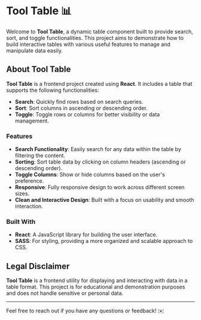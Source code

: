 # Tool Table 📊

Welcome to **Tool Table**, a dynamic table component built to provide search, sort, and toggle functionalities. This project aims to demonstrate how to build interactive tables with various useful features to manage and manipulate data easily.

## About Tool Table

**Tool Table** is a frontend project created using **React**. It includes a table that supports the following functionalities:
- **Search**: Quickly find rows based on search queries.
- **Sort**: Sort columns in ascending or descending order.
- **Toggle**: Toggle rows or columns for better visibility or data management.

### Features

- **Search Functionality**: Easily search for any data within the table by filtering the content.
- **Sorting**: Sort table data by clicking on column headers (ascending or descending order).
- **Toggle Columns**: Show or hide columns based on the user's preference.
- **Responsive**: Fully responsive design to work across different screen sizes.
- **Clean and Interactive Design**: Built with a focus on usability and smooth interaction.

### Built With

- **React**: A JavaScript library for building the user interface.
- **SASS**: For styling, providing a more organized and scalable approach to CSS.

## Legal Disclaimer

**Tool Table** is a frontend utility for displaying and interacting with data in a table format. This project is for educational and demonstration purposes and does not handle sensitive or personal data.

---

Feel free to reach out if you have any questions or feedback! ✉️
